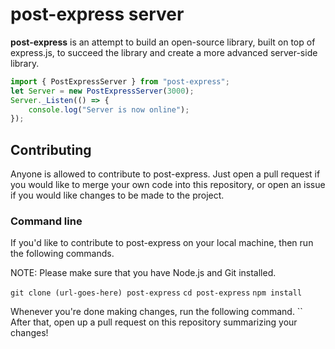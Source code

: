# post-express server
<b>post-express</b> is an attempt to build an open-source library, built on top of express.js, to succeed the library and create a more advanced server-side library.

```ts
import { PostExpressServer } from "post-express";
let Server = new PostExpressServer(3000);
Server._Listen(() => {
    console.log("Server is now online");
});
```

## Contributing
Anyone is allowed to contribute to post-express. Just open a pull request if you would like to merge your own code into this repository, or open an issue if you would like changes to be made to the project.

### Command line
If you'd like to contribute to post-express on your local machine, then run the following commands.

NOTE: Please make sure that you have Node.js and Git installed.

`git clone (url-goes-here) post-express`
`cd post-express`
`npm install`

Whenever you're done making changes, run the following command.
``
After that, open up a pull request on this repository summarizing your changes!